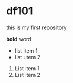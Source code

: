 # df101

this  is my first repository

**bold** word

- list item  1
- list utem 2

1. List item 1
2. List item 2
